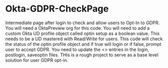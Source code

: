 # Okta-GDPR-CheckPage
Intermediate page after login to check and allow users to Opt-In to GDPR.
You will need a OktaPreview org for this code.
You will need to add a custom Okta UD profile object called optin setup as a boolean value. This needs to be a UD mastered with Read/Write for users.
This code will check the status of the optin profile object and if true will login or if false, prompt user to accept GDPR.
You need to update the <> entries in the login, postlogin, saveoptin files.
THis is a rough project to serve as a base level solution for user GDPR opt-in.
